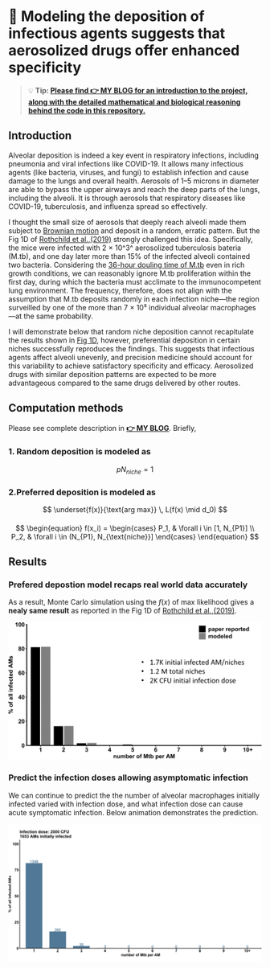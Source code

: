 # 💨 Modeling the deposition of infectious agents suggests that aerosolized drugs offer enhanced specificity

> 💡 **Tip: [Please find **👉 MY BLOG** for an introduction to the project, along with the detailed mathematical and biological reasoning behind the code in this repository.](https://myhugoblog)**

## Introduction
Alveolar deposition is indeed a key event in respiratory infections, including pneumonia and viral infections like COVID-19. It allows many infectious agents (like bacteria, viruses, and fungi) to establish infection and cause damage to the lungs and overall health. Aerosols of 1–5 microns in diameter are able to bypass the upper airways and reach the deep parts of the lungs, including the alveoli. It is through aerosols that respiratory diseases like COVID-19, tuberculosis, and influenza spread so effectively.

I thought the small size of aerosols that deeply reach alveoli made them subject to [Brownian motion](https://en.wikipedia.org/wiki/Brownian_motion) and deposit in a random, erratic pattern. But the Fig 1D of [Rothchild et al.,(2019)](https://pmc.ncbi.nlm.nih.gov/articles/PMC6910245/) strongly challenged this idea. Specifically, the mice were infected with 2 × 10^3^ aerosolized tuberculosis bateria (M.tb), and one day later more than 15% of the infected alveoli contained two bacteria. Considering the [36-hour douling time of M.tb](https://pmc.ncbi.nlm.nih.gov/articles/PMC2779834/) even in rich growth conditions, we can reasonably ignore M.tb proliferation within the first day, during which the bacteria must acclimate to the immunocompetent lung environment. The frequency, therefore, does not align with the assumption that M.tb deposits randomly in each infection niche—the region surveilled by one of the more than 7 × 10⁵ individual alveolar macrophages—at the same probability.

I will demonstrate below that random niche deposition cannot recapitulate the results shown in [Fig 1D](https://pmc.ncbi.nlm.nih.gov/articles/PMC6910245/), however, preferential deposition in certain niches successfully reproduces the findings. This suggests that infectious agents affect alveoli unevenly, and precision medicine should account for this variability to achieve satisfactory specificity and efficacy. Aerosolized drugs with similar deposition patterns are expected to be more advantageous compared to the same drugs delivered by other routes. 

## Computation methods
Please see complete description in [**👉 MY BLOG**](https://myhugoblog). Briefly, 
### 1. Random deposition is modeled as
$$
p N_{niche} = 1
$$
### 2.Preferred deposition is modeled as
$$
\underset{f(x)}{\text{arg max}} \, L(f(x) \mid d_0)
$$
#### 
$$
\begin{equation}
f(x_i) =
\begin{cases} 
P_1, & \forall i \in [1, N_{P1}] \\
P_2, & \forall i \in (N_{P1}, N_{\text{niche}}]
\end{cases}
\end{equation}
$$

## Results
### Prefered depostion model recaps real world data accurately
As a result, Monte Carlo simulation using the $f(x)$ of max likelihood gives a **nealy same result** as reported in the Fig 1D of [Rothchild et al.,(2019)](https://pmc.ncbi.nlm.nih.gov/articles/PMC6910245/).

![prefered depostion model recap real world data](model_aerosol_depostion_prefered%20depostion.jpg)

### Predict the infection doses allowing asymptomatic infection
We can continue to predict the the number of alveolar macrophages initially infected varied with infection dose, and what infection dose can cause acute symptomatic infection. Below animation demonstrates the prediction.

![animate](model_aerosol_depostion_bestModel,boostrapDynamicVis1.gif)


